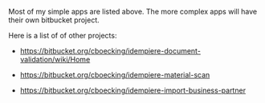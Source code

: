 Most of my simple apps are listed above. The more complex apps will have their own bitbucket project.

Here is a list of of other projects:

 * <https://bitbucket.org/cboecking/idempiere-document-validation/wiki/Home>
 
 * <https://bitbucket.org/cboecking/idempiere-material-scan>
 
 * <https://bitbucket.org/cboecking/idempiere-import-business-partner>
